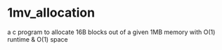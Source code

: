 # 1mv_allocation
a c program to allocate 16B blocks out of a given 1MB memory with O(1) runtime &amp; O(1) space
